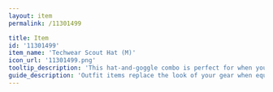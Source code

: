 ```yaml
---
layout: item
permalink: /11301499

title: Item
id: '11301499'
item_name: 'Techwear Scout Hat (M)'
icon_url: '11301499.png'
tooltip_description: 'This hat-and-goggle combo is perfect for when you''re on secret missions.'
guide_description: 'Outfit items replace the look of your gear when equipped.'
---
```

